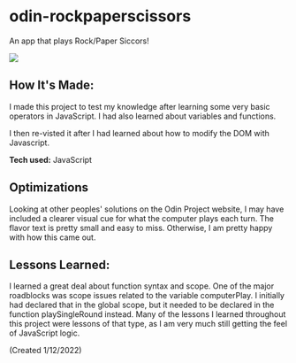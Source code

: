 # odin-rockpaperscissors

An app that plays Rock/Paper Siccors!

<img src="https://watch.screencastify.com/v/bdL8x4wSM5Y5ga6voZzc">


## How It's Made:

I made this project to test my knowledge after learning some very basic operators in JavaScript. I had also learned about variables and functions.

I then re-visted it after I had learned about how to modify the DOM with Javascript.

**Tech used:** JavaScript

## Optimizations

Looking at other peoples' solutions on the Odin Project website, I may have included a clearer visual cue for what the computer plays each turn. The flavor text is pretty small and easy to miss. Otherwise, I am pretty happy with how this came out.

## Lessons Learned:

I learned a great deal about function syntax and scope. One of the major roadblocks was scope issues related to the variable computerPlay. I initially had declared that in the global scope, but it needed to be declared in the function playSingleRound instead. Many of the lessons I learned throughout this project were lessons of that type, as I am very much still getting the feel of JavaScript logic.

(Created 1/12/2022)
